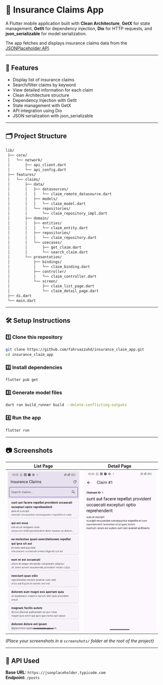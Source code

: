 # 📱 Insurance Claims App

A Flutter mobile application built with **Clean Architecture**, **GetX** for state management, **GetIt** for dependency injection, **Dio** for HTTP requests, and **json_serializable** for model serialization.

The app fetches and displays insurance claims data from the [JSONPlaceholder API](https://jsonplaceholder.typicode.com/posts).

---

## 🚀 Features

- Display list of insurance claims
- Search/filter claims by keyword
- View detailed information for each claim
- Clean Architecture structure
- Dependency Injection with GetIt
- State management with GetX
- API integration using Dio
- JSON serialization with json_serializable

---

## 🗂 Project Structure

```
lib/
 ├── core/
 │   └── network/
 │       ├── api_client.dart
 │       └── api_config.dart
 ├── features/
 │   └── claims/
 │       ├── data/
 │       │   ├── datasources/
 │       │   │   └── claim_remote_datasource.dart
 │       │   ├── models/
 │       │   │   └── claim_model.dart
 │       │   └── repositories/
 │       │       └── claim_repository_impl.dart
 │       ├── domain/
 │       │   ├── entities/
 │       │   │   └── claim_entity.dart
 │       │   ├── repositories/
 │       │   │   └── claim_repository.dart
 │       │   └── usecases/
 │       │       ├── get_claim.dart
 │       │       └── search_claim.dart
 │       └── presentation/
 │           ├── bindings/
 │           │   └── claim_binding.dart
 │           ├── controller/
 │           │   └── claim_controller.dart
 │           └── screen/
 │               ├── claim_list_page.dart
 │               └── claim_detail_page.dart
 ├── di.dart
 └── main.dart
```

---

## 🛠 Setup Instructions

### 1️⃣ Clone this repository

```bash
git clone https://github.com/fahruazzuhd/insurance_claim_app.git
cd insurance_claim_app
```

### 2️⃣ Install dependencies

```bash
flutter pub get
```

### 3️⃣ Generate model files

```bash
dart run build_runner build --delete-conflicting-outputs
```

### 4️⃣ Run the app

```bash
flutter run
```

---

## 📷 Screenshots

| List Page                                     | Detail Page                                       |
| --------------------------------------------- | ------------------------------------------------- |
| ![List Screenshot](screenshoot/list_page.png) | ![Detail Screenshot](screenshoot/detail_page.png) |

_(Place your screenshots in a `screenshots/` folder at the root of the project)_

---

## 🔗 API Used

**Base URL:** `https://jsonplaceholder.typicode.com`  
**Endpoint:** `/posts`
